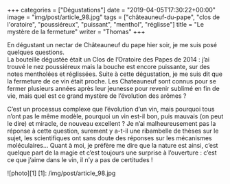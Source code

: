 +++
categories = ["Dégustations"]
date = "2019-04-05T17:30:22+00:00"
image = "img/post/article_98.jpg"
tags = ["châteauneuf-du-pape", "clos de l'oratoire", "poussiéreux", "puissant", "menthol", "réglisse"]
title = "Le mystère de la fermeture"
writer = "Thomas"
+++

En dégustant un nectar de Châteauneuf du pape hier soir, je me suis posé quelques questions.  
La bouteille dégustée était un Clos de l’Oratoire des Papes de 2014 : j’ai trouvé le nez poussiéreux mais la bouche est encore puissante, sur des notes mentholées et réglissées.
Suite à cette dégustation, je me suis dit que la fermeture de ce vin était proche. Les Chateauneuf sont connus pour se fermer plusieurs années après leur jeunesse pour revenir sublimé en fin de vie, mais quel est ce grand mystère de l’évolution des arômes ?  

C’est un processus complexe que l’évolution d’un vin, mais pourquoi tous n’ont pas le même modèle, pourquoi un vin est-il bon, puis mauvais (on peut le dire) et miracle, de nouveau excellent ?
Je n’ai malheureusement pas la réponse à cette question, surement y a-t-il une ribambelle de thèses sur le sujet, les scientifiques ont sans doute des réponses sur les mécanismes moléculaires… Quant à moi, je préfère me dire que la nature est ainsi, c’est quelque part de la magie et c’est toujours une surprise à l’ouverture : c’est ce que j’aime dans le vin, il n’y a pas de certitudes !

![photo][1]
[1]: /img/post/article_98.jpg